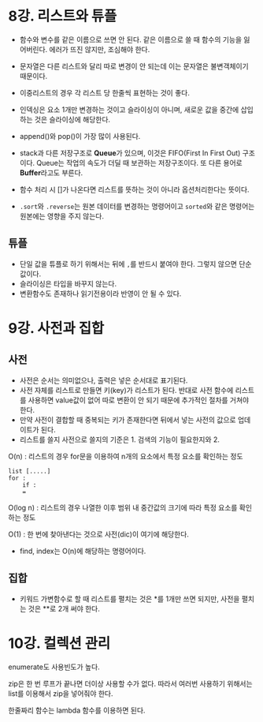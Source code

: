 # 8강. 리스트와 튜플

- 함수와 변수를 같은 이름으로 쓰면 안 된다. 같은 이름으로 쓸 때 함수의 기능을 잃어버린다. 에러가 뜨진 않지만, 조심해야 한다.

- 문자열은 다른 리스트와 달리 따로 변경이 안 되는데 이는 문자열은 불변객체이기 때문이다.
- 이중리스트의 경우 각  리스트 당 한줄씩 표현하는 것이 좋다.
- 인덱싱은 요소 1개만 변경하는 것이고 슬라이싱이 아니며, 새로운 값을 중간에 삽입하는 것은 슬라이싱에 해당한다.
- append()와 pop()이 가장 많이 사용된다.
- stack과 다른 저장구조로 **Queue**가 있으며, 이것은 FIFO(First In First Out) 구조이다. Queue는 작업의 속도가 더딜 때 보관하는 저장구조이다. 또 다른 용어로 **Buffer**라고도 부른다.
- 함수 처리 시 []가 나온다면 리스트를 뜻하는 것이 아니라 옵션처리한다는 뜻이다.
- `.sort`와 `.reverse`는 원본 데이터를 변경하는 명령어이고 `sorted`와 같은 명령어는 원본에는 영향을 주지 않는다.

## 튜플

- 단일 값을 튜플로 하기 위해서는 뒤에 `,`를 반드시 붙여야 한다. 그렇지 않으면 단순 값이다.
- 슬라이싱은 타입을 바꾸지 않는다.
- 변환함수도 존재하나 읽기전용이라 반영이 안 될 수 있다.

# 9강. 사전과 집합

## 사전

- 사전은 순서는 의미없으나, 출력은 넣은 순서대로 표기된다.
- 사전 자체를 리스트로 만들면 키(key)가 리스트가 된다. 반대로 사전 함수에 리스트를 사용하면 value값이 없어 따로 변환이 안 되기 때문에 추가적인 절차를 거쳐야 한다.
- 만약 사전이 결합할 때 중복되는 키가 존재한다면 뒤에서 넣는 사전의 값으로 업데이트가 된다.
- 리스트를 쓸지 사전으로 쓸지의 기준은 1. 검색의 기능이 필요한지와 2. 

O(n) : 리스트의 경우 for문을 이용하여 n개의 요소에서 특정 요소를 확인하는 정도

```
list [.....]
for :
	if :
	=
```



O(log n) : 리스트의 경우 나열한 이후 범위 내 중간값의 크기에 따라 특정 요소를 확인하는 정도



O(1) : 한 번에 찾아낸다는 것으로 사전(dic)이 여기에 해당한다.



- find, index는 O(n)에 해당하는 명령어이다.



## 집합

- 키워드 가변함수로 할 때 리스트를 펼치는 것은 *를 1개만 쓰면 되지만, 사전을 펼치는 것은 **로 2개 써야 한다.



# 10강. 컬렉션 관리

enumerate도 사용빈도가 높다.

zip은 한 번 루프가 끝나면 더이상 사용할 수가 없다.  따라서 여러번 사용하기 위해서는 list를 이용해서 zip을 넣어줘야 한다.



한줄짜리 함수는 lambda 함수를 이용하면 된다.